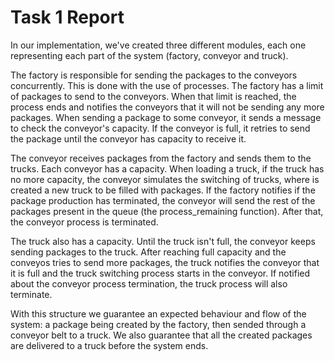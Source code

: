 # Task 1 Report

In our implementation, we've created three different modules, each one representing each part of the system (factory, conveyor and truck).

The factory is responsible for sending the packages to the conveyors concurrently. This is done with the use of processes. The factory has a limit of packages to send to the conveyors. When that limit is reached, the process ends and notifies the conveyors that it will not be sending any more packages. When sending a package to some conveyor, it sends a message to check the conveyor's capacity. If the conveyor is full, it retries to send the package until the conveyor has capacity to receive it.

The conveyor receives packages from the factory and sends them to the trucks. Each conveyor has a capacity. When loading a truck, if the truck has no more capacity, the conveyor simulates the switching of trucks, where is created a new truck to be filled with packages. If the factory notifies if the package production has terminated, the conveyor will send the rest of the packages present in the queue (the process_remaining function). After that, the conveyor process is terminated.

The truck also has a capacity. Until the truck isn't full, the conveyor keeps sending packages to the truck. After reaching full capacity and the conveyos tries to send more packages, the truck notifies the conveyor that it is full and the truck switching process starts in the conveyor. If notified about the conveyor process termination, the truck process will also terminate.

With this structure we guarantee an expected behaviour and flow of the system: a package being created by the factory, then sended through a conveyor belt to a truck. We also guarantee that all the created packages are delivered to a truck before the system ends.